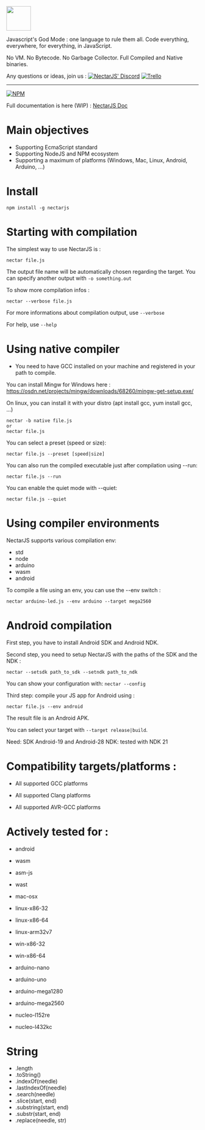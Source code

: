 <p>
 
<img height="64" src="https://i.imgur.com/oXRdycNl.png">

<br>

Javascript's God Mode : one language to rule them all. Code everything, everywhere, for everything, in JavaScript.

No VM. No Bytecode. No Garbage Collector. Full Compiled and Native binaries.

Any questions or ideas, join us : [![NectarJS' Discord](https://img.shields.io/badge/Discord-Join-brightgreen.svg)](https://discord.gg/cpe2UuN)   [![Trello](https://img.shields.io/badge/Trello-Join-brightgreen.svg)](https://trello.com/invite/b/6F4rvEj2/9d7677f9dc6b5bf2f5b33e45fc794182/nectarjs)

<hr>

[![NPM](https://nodei.co/npm/nectarjs.png?downloads=true&downloadRank=true&stars=true)](https://nodei.co/npm/nectarjs/)

Full documentation is here (WIP) : [NectarJS Doc](https://doc.nectarjs.com/)

</p>

# Main objectives
* Supporting EcmaScript standard
* Supporting NodeJS and NPM ecosystem
* Supporting a maximum of platforms (Windows, Mac, Linux, Android, Arduino, ...)

# Install

```
npm install -g nectarjs
```

# Starting with compilation

The simplest way to use NectarJS is :

```
nectar file.js
```

The output file name will be automatically chosen regarding the target. You can specify another output with `-o something.out`

To show more compilation infos :

```
nectar --verbose file.js
```

For more informations about compilation output, use `--verbose`

For help, use `--help`

# Using native compiler

* You need to have GCC installed on your machine and registered in your path to compile.

You can install Mingw for Windows here : https://osdn.net/projects/mingw/downloads/68260/mingw-get-setup.exe/

On linux, you can install it with your distro (apt install gcc, yum install gcc, ...)

```
nectar -b native file.js
or
nectar file.js
```

You can select a preset (speed or size):

```
nectar file.js --preset [speed|size]
```

You can also run the compiled executable just after compilation using --run:

```
nectar file.js --run
```

You can enable the quiet mode with --quiet:

```
nectar file.js --quiet
```

# Using compiler environments

NectarJS supports various compilation env:
* std
* node
* arduino
* wasm
* android

To compile a file using an env, you can use the --env switch :

```
nectar arduino-led.js --env arduino --target mega2560
```

# Android compilation

First step, you have to install Android SDK and Android NDK.

Second step, you need to setup NectarJS with the paths of the SDK and the NDK :

```
nectar --setsdk path_to_sdk --setndk path_to_ndk
```

You can show your configuration with: `nectar --config`

Third step: compile your JS app for Android using :

`nectar file.js --env android`

The result file is an Android APK.

You can select your target with `--target release|build`.

Need: SDK Android-19 and Android-28
NDK: tested with NDK 21


# Compatibility targets/platforms :

* All supported GCC platforms

* All supported Clang platforms

* All supported AVR-GCC platforms


# Actively tested for :

* android

* wasm

* asm-js

* wast

* mac-osx

* linux-x86-32

* linux-x86-64

* linux-arm32v7

* win-x86-32

* win-x86-64

* arduino-nano

* arduino-uno

* arduino-mega1280

* arduino-mega2560

* nucleo-l152re

* nucleo-l432kc

# String

* .length
* .toString()
* .indexOf(needle)
* .lastIndexOf(needle)
* .search(needle)
* .slice(start, end)
* .substring(start, end)
* .substr(start, end)
* .replace(needle, str)